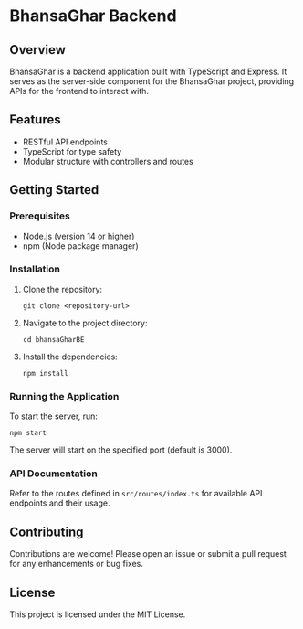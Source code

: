 # BhansaGhar Backend

## Overview
BhansaGhar is a backend application built with TypeScript and Express. It serves as the server-side component for the BhansaGhar project, providing APIs for the frontend to interact with.

## Features
- RESTful API endpoints
- TypeScript for type safety
- Modular structure with controllers and routes

## Getting Started

### Prerequisites
- Node.js (version 14 or higher)
- npm (Node package manager)

### Installation
1. Clone the repository:
   ```
   git clone <repository-url>
   ```
2. Navigate to the project directory:
   ```
   cd bhansaGharBE
   ```
3. Install the dependencies:
   ```
   npm install
   ```

### Running the Application
To start the server, run:
```
npm start
```
The server will start on the specified port (default is 3000).

### API Documentation
Refer to the routes defined in `src/routes/index.ts` for available API endpoints and their usage.

## Contributing
Contributions are welcome! Please open an issue or submit a pull request for any enhancements or bug fixes.

## License
This project is licensed under the MIT License.